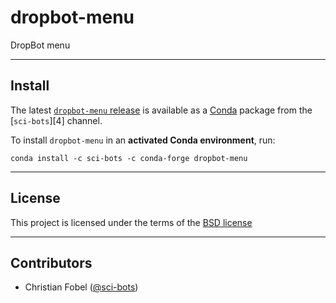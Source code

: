 # dropbot-menu #

DropBot menu

-------------------------------------------------------------------------------

Install
-------

The latest [`dropbot-menu` release][3] is available as a
[Conda][2] package from the [`sci-bots`][4] channel.

To install `dropbot-menu` in an **activated Conda environment**, run:

    conda install -c sci-bots -c conda-forge dropbot-menu

-------------------------------------------------------------------------------

License
-------

This project is licensed under the terms of the [BSD license](/LICENSE.md)

-------------------------------------------------------------------------------

Contributors
------------

 - Christian Fobel ([@sci-bots](https://github.com/sci-bots))


[1]: https://www.arduino.cc/en/Reference/HomePage
[2]: http://www.scons.org/
[3]: https://github.com/sci-bots/dropbot-menu
